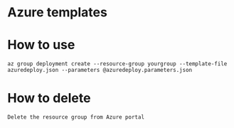 # Azure templates

# How to use
```
az group deployment create --resource-group yourgroup --template-file azuredeploy.json --parameters @azuredeploy.parameters.json
```

# How to delete
```
Delete the resource group from Azure portal
```

